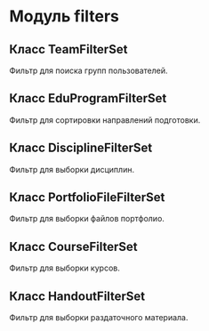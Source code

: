 # Модуль filters



## Класс TeamFilterSet

Фильтр для поиска групп пользователей.

## Класс EduProgramFilterSet

Фильтр для сортировки направлений подготовки.

## Класс DisciplineFilterSet

Фильтр для выборки дисциплин.

## Класс PortfolioFileFilterSet

Фильтр для выборки файлов портфолио.

## Класс CourseFilterSet

Фильтр для выборки курсов.

## Класс HandoutFilterSet

Фильтр для выборки раздаточного материала.